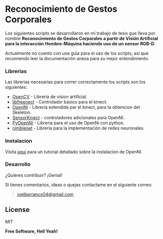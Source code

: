 Reconocimiento de Gestos Corporales
===================


Los siguientes scripts se desarrollaron en mi trabajo de tesis que lleva por nombre **Reconocimiento de Gestos Corporales a partir de Visión Artificial para la interacción Hombre-Máquina haciendo uso de un sensor RGB-D**. 

Actualmente no cuento con una guia para el uso de los scripts, asi que recomiendo leer la documentación anexa para su mejor entendimiento.

### Librerias

Las librerias necesarias para correr correctamente los scripts son los siguientes:

* [OpenCV] - Libreria de vision artificial.
* [libfreenect] - Controlador básico para el kinect.
* [OpenNI] - Libreria extendida par el kinect, para la obtencion del Skeleton.
* [SensorKinect] - controladores adicionales para OpenNI.
* [PyOpenNI] - Libreria para el uso de OpenNi con python.
* [nimblenet] - Libreria para la implementación de redes neuronales.

### Instalacion

Visita [aqui] para un tutorial detallado sobre la instalacion de OpenNI.

### Desarrollo

¿Quieres contribuir? ¡Genial!

Si tienes comentarios, ideas o quejas contactame en el siguiente correo:
>joelbarranco04@gmail.com

License
----

MIT


**Free Software, Hell Yeah!**

   [nimblenet]: <http://jorgenkg.github.io/python-neural-network/>
   [libfreenect]: <https://github.com/OpenKinect/libfreenect>
   [OpenNI]: <https://github.com/OpenNI/OpenNI>
   [SensorKinect]: <https://github.com/avin2/SensorKinect>
   [PyOpenNI]: <https://github.com/jmendeth/PyOpenNI.git>
   [OpenCV]: <http://opencv.org/>
   [aqui]: <http://joelbarranco.com/openni-ubuntu-14-04/>



